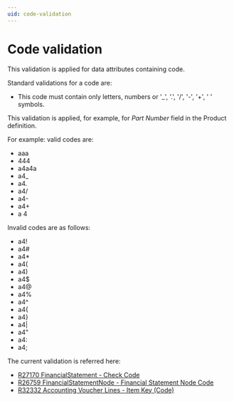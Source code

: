 ```yaml
---
uid: code-validation
---
```


# Code validation

This validation is applied for data attributes containing code.

Standard validations for a code are:

- This code must contain only letters, numbers or '_', '.', '/', '-', '+', ' ' symbols.

This validation is applied, for example, for *Part Number* field in the Product definition.

For example: valid codes are:

- aaa
- 444
- a4a4a
- a4_
- a4.
- a4/
- a4-
- a4+
- a 4

Invalid codes are as follows:

- a4!
- a4#
- a4*
- a4(
- a4)
- a4$
- a4@
- a4%
- a4^
- a4{
- a4}
- a4|
- a4"
- a4:
- a4;

The current validation is referred here:
- [R27170 FinancialStatement - Check Code](~/business-rules/R27170.md)
- [R26759 FinancialStatementNode - Financial Statement Node Code](~/business-rules/R26759.md)
- [R32332 Accounting Voucher Lines - Item Key (Code)](~/business-rules/R32332.md)
